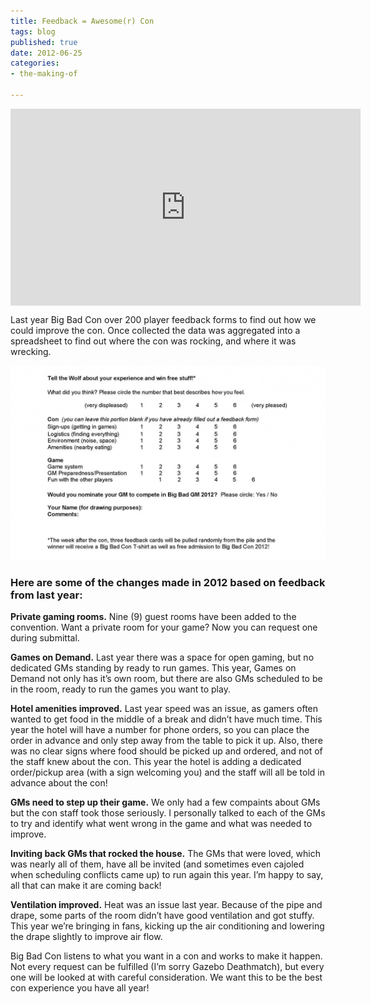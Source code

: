 ```yaml
---
title: Feedback = Awesome(r) Con
tags: blog
published: true
date: 2012-06-25
categories:
- the-making-of

---
```

<iframe width="560" height="315" align="center" src="https://www.youtube.com/embed/dpabOVQVR6I" frameborder="0" allowfullscreen></iframe>

Last year Big Bad Con over 200 player feedback forms to find out how we could improve the con. Once collected the data was aggregated into a spreadsheet to find out where the con was rocking, and where it was wrecking.

[![](/images/BigBadFeedbackForms-1024x632.jpg "BigBadFeedbackForms")](http://www.bigbadcon.com/wp-content/uploads/2012/06/BigBadFeedbackForms.jpg)

### Here are some of the changes made in 2012 based on feedback from last year:

**Private gaming rooms.** Nine (9) guest rooms have been added to the convention. Want a private room for your game? Now you can request one during submittal.

**Games on Demand.** Last year there was a space for open gaming, but no dedicated GMs standing by ready to run games. This year, Games on Demand not only has it’s own room, but there are also GMs scheduled to be in the room, ready to run the games you want to play.

**Hotel amenities improved.** Last year speed was an issue, as gamers often wanted to get food in the middle of a break and didn’t have much time. This year the hotel will have a number for phone orders, so you can place the order in advance and only step away from the table to pick it up. Also, there was no clear signs where food should be picked up and ordered, and not of the staff knew about the con. This year the hotel is adding a dedicated order/pickup area (with a sign welcoming you) and the staff will all be told in advance about the con!

**GMs need to step up their game.** We only had a few compaints about GMs but the con staff took those seriously. I personally talked to each of the GMs to try and identify what went wrong in the game and what was needed to improve.

**Inviting back GMs that rocked the house.** The GMs that were loved, which was nearly all of them, have all be invited (and sometimes even cajoled when scheduling conflicts came up) to run again this year. I’m happy to say, all that can make it are coming back!

**Ventilation improved.** Heat was an issue last year. Because of the pipe and drape, some parts of the room didn’t have good ventilation and got stuffy. This year we’re bringing in fans, kicking up the air conditioning and lowering the drape slightly to improve air flow.

Big Bad Con listens to what you want in a con and works to make it happen. Not every request can be fulfilled (I’m sorry Gazebo Deathmatch), but every one will be looked at with careful consideration. We want this to be the best con experience you have all year!